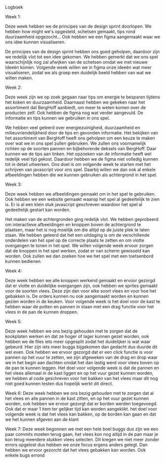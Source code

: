 Logboek

Week 1:

Deze week hebben we de principes van de design sprint doorlopen. We hebben how might we's opgesteld, schetsen gemaakt, tips rond duurzaamheid opgezocht... Ook hebben we een figma aangemaakt waar we ons idee kunnen visualiseren.

De principes van de design sprint hebben ons goed geholpen, daardoor zijn we redelijk vlot tot een idee gekomen. We hebben gemerkt dat we ons spel waarschijnlijk nog zal afwijken van de schetsen omdat we met nieuwe ideeën komen. Volgende week willen we in figma onze ideeën wat meer visualiseren, zodat we als groep een duidelijk beeld hebben van wat we willen maken.

Week 2:

Deze week zijn we op zoek gegaan naar tips om energie te besparen tijdens het koken en duurzaamheid. Daarnaast hebben we gekeken naar het assortiment dat BergHoff aanbiedt, om meer te weten komen over de producten zelf. Ook hebben de figma nog wat verder aangevuld. De informatie en tips kunnen we gebruiken in ons spel.

We hebben veel geleerd over energiezuinigheid, duurzaamheid en milieuvriendelijkheid door de tips en gevonden informatie. Het bekijken van het assortiment van BergHoff heeft ons geholpen om een keuze te maken over wat we in ons spel zullen gebruiken. We zullen ons voornamelijk richten op de soorten pannen en bijbehorende deksels van BergHoff. Daar kunnen we de tips aan linken. Het opzoeken van de informatie heeft wel redelijk veel tijd gekost. Daardoor hebben we de figma niet volledig kunnen tot in detail uitwerken. Ons doel is om volgende week te starten met het schrijven van javascript voor ons spel. Daarbij willen we dan ook al enkele afbeeldingen hebben die we kunnen gebruiken als achtergrond in het spel.

Week 3:

Deze week hebben we afbeeldingen gemaakt om in het spel te gebruiken. Ook hebben we een website gemaakt waarop het spel al gedeeltelijk te zien is. Er is al een klein stuk javascript geschreven waardoor het spel al gedeeltelijk gestart kan worden.

Het maken van de achtergronden ging redelijk vlot. We hebben geprobeerd om interactieve afbeeldingen en knoppen boven de achtergrond te plaatsen, maar het is nog moeilijk om die altijd op de juiste plek te laten staan. We hebben geleerd dat het een uitdaging is om de verschillende onderdelen van het spel op de correcte plaats te zetten en om vlotte overgangen te tonen in het spel. We willen volgende week ervoor zorgen dat de knoppen in het spel werken, zodat er van scherm gewisseld kan worden. Ook zullen we dan zoeken hoe we het spel met een toetsenbord kunnen bedienen.

Week 4:

Deze week hebben we alle knoppen werkend gemaakt en ervoor gezorgd dat er vlotte en duidelijke overgangen zijn, ook hebben we sprites gemaakt voor de soorten vlees. Deze zijn dan voor elke soort vlees en voor hoe het gebakken is. De orders kunnen nu ook aangemaakt worden en kunnen gezien worden in de keuken. Voor volgende week is het doel voor de kast te hebben waar de potten en pannen in staan met een drag functie voor het vlees in de pan de kunnen droppen.

Week 5:

Deze week hebben we ons bezig gehouden met te zorgen dat de kookplaten werken en dat ze hoger of lager kunnen gezet worden, ook hebben we de files iets meer opgesplit zodat het duidelijker is wat waar gebeurd. Hier zijn iets meer buggs bijgekomen dan gedacht dus duurde dit wel even. Ook hebben we ervoor gezorgd dat er een click functie is voor pannen op het vuur te zetten, we zijn afgeweken van de drag en drop waar we in het begin aan dachten omdat het dan lastig werd voor vlees boven op de pan te kunnen leggen. Het doel voor volgende week is dat de pannen en het vlees allemaal in de kast liggen en op het vuur gezet kunnen worden, we hebben al code geschreven voor het bakken van het vlees maar dit nog niet goed kunnen testen dus hopelijk werkt dit direct.

Week 6: Deze week hebben we ons bezig gehouden met te zorgen dat al het vlees en alle pannen in de kast zitten, en op het vuur gezet kunnen worden, ook hebben we ervoor gezorgt dat er borden werden toegevoegd. Ook dat er maar 1 item ter gelijker tijd kan worden aangeklikt. het doel voor volgende week is dat het vlees kan bakken, op de borden kan gaan en dat we het kunnen afgeven aan de klant

Week 7: Deze week begonnen we met een hele boel buggs dus zijn we een paar commits moeten terug gaan, het vlees kon nog altijd in de pan maar je kon terug meerdere stukken vlees selecten. Dit kregen we niet meer zonder errors opgelost dus hebben we onze focus ergens anders gelegt. Dan hebben we ervoor gezorcht dat het vlees gebakken kan worden. Ook enkele bugs errond
